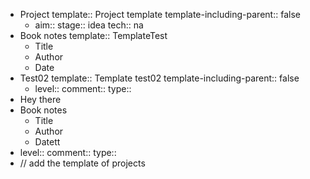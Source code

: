 - Project
  template:: Project template
  template-including-parent:: false
	- aim:: 
	  stage:: idea
	  tech:: na
- Book notes
  template:: TemplateTest
	- Title
	- Author
	- Date
- Test02
  template:: Template test02
  template-including-parent:: false
	- level::
	  comment::
	  type::
- Hey there
- Book notes
	- Title
	- Author
	- Datett
- level::
  comment::
  type::
- // add the template of projects